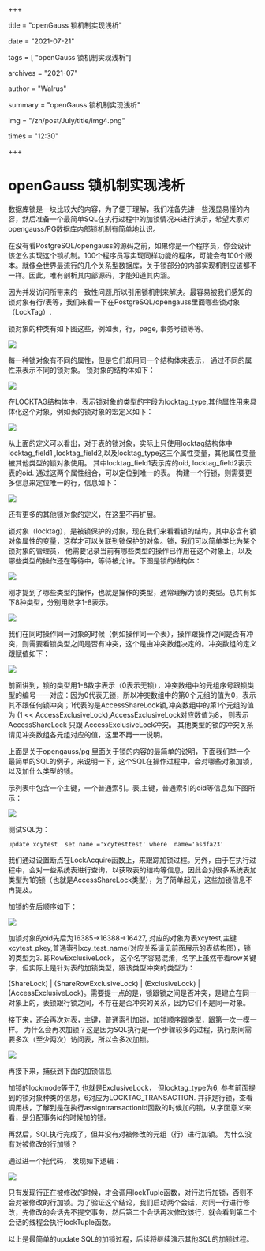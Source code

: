 +++

title =  "openGauss 锁机制实现浅析" 

date = "2021-07-21" 

tags = [ "openGauss 锁机制实现浅析"] 

archives = "2021-07" 

author = "Walrus" 

summary = "openGauss 锁机制实现浅析"

img = "/zh/post/July/title/img4.png"

times = "12:30"

+++

# openGauss 锁机制实现浅析<a name="ZH-CN_TOPIC_0000001179292093"></a>

数据库锁是一块比较大的内容，为了便于理解，我们准备先讲一些浅显易懂的内容，然后准备一个最简单SQL在执行过程中的加锁情况来进行演示，希望大家对opengauss/PG数据库内部锁机制有简单地认识。

在没有看PostgreSQL/opengauss的源码之前，如果你是一个程序员，你会设计该怎么实现这个锁机制。100个程序员写实现同样功能的程序，可能会有100个版本。就像全世界最流行的几个关系型数据库，关于锁部分的内部实现机制应该都不一样。因此，唯有剖析其内部源码，才能知道其内涵。

因为并发访问所带来的一致性问题,所以引用锁机制来解决。最容易被我们感知的锁对象有行/表等，我们来看一下在PostgreSQL/opengauss里面哪些锁对象（LockTag）.

锁对象的种类有如下图这些，例如表，行，page, 事务号锁等等。

![](figures/https-oss-emcsprod-public-modb-pro-wechatSpider-modb_20210721_35b53f3a-e9d8-11eb-a08b-00163e068ecd.png)

每一种锁对象有不同的属性，但是它们却用同一个结构体来表示， 通过不同的属性来表示不同的锁对象。 锁对象的结构体如下：

![](figures/https-oss-emcsprod-public-modb-pro-wechatSpider-modb_20210721_35d0ba44-e9d8-11eb-a08b-00163e068ecd.png)

在LOCKTAG结构体中，表示锁对象的类型的字段为locktag\_type,其他属性用来具体化这个对象，例如表的锁对象的宏定义如下：

![](figures/https-oss-emcsprod-public-modb-pro-wechatSpider-modb_20210721_35eab66a-e9d8-11eb-a08b-00163e068ecd.png)

从上面的定义可以看出，对于表的锁对象，实际上只使用locktag结构体中locktag\_field1 ,locktag\_field2,以及locktag\_type这三个属性变量，其他属性变量被其他类型的锁对象使用。 其中locktag\_field1表示库的oid, locktag\_field2表示表的oid. 通过这两个属性组合，可以定位到唯一的表。 构建一个行锁，则需要更多信息来定位唯一的行，信息如下：

![](figures/https-oss-emcsprod-public-modb-pro-wechatSpider-modb_20210721_36030a76-e9d8-11eb-a08b-00163e068ecd.png)

还有更多的其他锁对象的定义，在这里不再扩展。

锁对象（locktag），是被锁保护的对象，现在我们来看看锁的结构，其中必含有锁对象属性的变量，这样才可以关联到锁保护的对象。锁，我们可以简单类比为某个锁对象的管理员， 他需要记录当前有哪些类型的操作已作用在这个对象上，以及哪些类型的操作还在等待中，等待被允许。下图是锁的结构体：

![](figures/https-oss-emcsprod-public-modb-pro-wechatSpider-modb_20210721_361a3890-e9d8-11eb-a08b-00163e068ecd.png)

刚才提到了哪些类型的操作，也就是操作的类型，通常理解为锁的类型。总共有如下8种类型，分别用数字1-8表示。

![](figures/https-oss-emcsprod-public-modb-pro-wechatSpider-modb_20210721_3632182a-e9d8-11eb-a08b-00163e068ecd.png)

我们在同时操作同一对象的时候（例如操作同一个表），操作跟操作之间是否有冲突，则需要看锁类型之间是否有冲突，这个是由冲突数组决定的。冲突数组的定义跟赋值如下：

![](figures/https-oss-emcsprod-public-modb-pro-wechatSpider-modb_20210721_367bf634-e9d8-11eb-a08b-00163e068ecd.png)

前面讲到，锁的类型用1-8数字表示（0表示无锁），冲突数组中的元组序号跟锁类型的编号一一对应：因为0代表无锁，所以冲突数组中的第0个元组的值为0，表示其不跟任何锁冲突；1代表的是AccessShareLock锁,冲突数组中的第1个元组的值为 \(1 << AccessExclusiveLock\),AccessExclusiveLock对应数值为8， 则表示AccessShareLock 只跟 AccessExclusiveLock冲突。 其他类型的锁的冲突关系请见冲突数组各元组对应的值，这里不再一一说明。

上面是关于opengauss/pg 里面关于锁的内容的最简单的说明，下面我们举一个最简单的SQL的例子，来说明一下，这个SQL在操作过程中，会对哪些对象加锁，以及加什么类型的锁。

示列表中包含一个主键，一个普通索引。表,主键，普通索引的oid等信息如下图所示：

![](figures/https-oss-emcsprod-public-modb-pro-wechatSpider-modb_20210721_3695b43e-e9d8-11eb-a08b-00163e068ecd.png)

测试SQL为：

```
update xcytest  set name ='xcytesttest' where  name='asdfa23'
```

我们通过设置断点在LockAcquire函数上，来跟踪加锁过程。另外，由于在执行过程中，会对一些系统表进行查询，以获取表的结构等信息，因此会对很多系统表加类型为1的锁（也就是AccessShareLock类型），为了简单起见，这些加锁信息不再提及。

加锁的先后顺序如下：

![](figures/https-oss-emcsprod-public-modb-pro-wechatSpider-modb_20210721_36b659aa-e9d8-11eb-a08b-00163e068ecd.png)

加锁对象的oid先后为16385-\>16388-\>16427, 对应的对象为表xcytest,主键xcytest\_pkey,普通索引xcy\_test\_name\(对应关系请见前面展示的表结构图），锁的类型为3. 即RowExclusiveLock， 这个名字容易混淆，名字上虽然带着row关键字，但实际上是针对表的加锁类型，跟该类型冲突的类型为：

\(ShareLock\) | \(ShareRowExclusiveLock\) | \(ExclusiveLock\) | \(AccessExclusiveLock\)。需要提一点的是，锁跟锁之间是否冲突，是建立在同一对象上的，表锁跟行锁之间，不存在是否冲突的关系，因为它们不是同一对象。

接下来，还会再次对表，主键，普通索引加锁，加锁顺序跟类型，跟第一次一模一样。  为什么会再次加锁？这是因为SQL执行是一个步骤较多的过程，执行期间需要多次（至少两次）访问表，所以会多次加锁。

![](figures/https-oss-emcsprod-public-modb-pro-wechatSpider-modb_20210721_370122b4-e9d8-11eb-a08b-00163e068ecd.png)

再接下来，捕获到下面的加锁信息

加锁的lockmode等于7, 也就是ExclusiveLock， 但locktag\_type为6, 参考前面提到的锁对象种类的信息，6对应为LOCKTAG\_TRANSACTION.  并非是行锁，查看调用栈，了解到是在执行assigntransactionid函数的时候加的锁，从字面意义来看，是分配事务id的时候加的锁。

再然后，SQL执行完成了，但并没有对被修改的元组（行）进行加锁。 为什么没有对被修改的行加锁？

通过进一个挖代码， 发现如下逻辑：

![](figures/https-oss-emcsprod-public-modb-pro-wechatSpider-modb_20210721_374c758e-e9d8-11eb-a08b-00163e068ecd.png)

只有发现行正在被修改的时候，才会调用lockTuple函数，对行进行加锁，否则不会对被修改的行加锁。为了验证这个结论，我们启动两个会话，对同一行进行修改，先修改的会话先不提交事务，然后第二个会话再次修改该行，就会看到第二个会话的线程会执行lockTuple函数。

以上是最简单的update SQL的加锁过程，后续将继续演示其他SQL的加锁过程。

